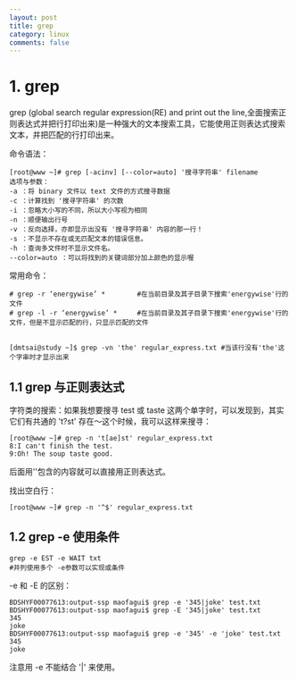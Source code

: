 ```yaml
---
layout: post
title: grep
category: linux
comments: false
---
```


# 1. grep

grep (global search regular expression(RE) and print out the line,全面搜索正则表达式并把行打印出来)是一种强大的文本搜索工具，它能使用正则表达式搜索文本，并把匹配的行打印出来。

命令语法：

    [root@www ~]# grep [-acinv] [--color=auto] '搜寻字符串' filename
    选项与参数：
    -a ：将 binary 文件以 text 文件的方式搜寻数据
    -c ：计算找到 '搜寻字符串' 的次数
    -i ：忽略大小写的不同，所以大小写视为相同
    -n ：顺便输出行号
    -v ：反向选择，亦即显示出没有 '搜寻字符串' 内容的那一行！
    -s ：不显示不存在或无匹配文本的错误信息。
    -h ：查询多文件时不显示文件名。
    --color=auto ：可以将找到的关键词部分加上颜色的显示喔

常用命令：

    # grep -r ‘energywise’ *        #在当前目录及其子目录下搜索'energywise'行的文件
    # grep -l -r ‘energywise’ *     #在当前目录及其子目录下搜索'energywise'行的文件，但是不显示匹配的行，只显示匹配的文件


    [dmtsai@study ~]$ grep -vn 'the' regular_express.txt #当该行没有'the'这个字串时才显示出来

## 1.1 grep 与正则表达式

字符类的搜索：如果我想要搜寻 test 或 taste 这两个单字时，可以发现到，其实它们有共通的 't?st' 存在～这个时候，我可以这样来搜寻：

    [root@www ~]# grep -n 't[ae]st' regular_express.txt
    8:I can't finish the test.
    9:Oh! The soup taste good.

后面用''包含的内容就可以直接用正则表达式。

找出空白行：

    [root@www ~]# grep -n '^$' regular_express.txt

## 1.2 grep -e 使用条件

    grep -e EST -e WAIT txt
    #并列使用多个 -e参数可以实现或条件

-e 和 -E 的区别：

    BDSHYF00077613:output-ssp maofagui$ grep -e '345|joke' test.txt
    BDSHYF00077613:output-ssp maofagui$ grep -E '345|joke' test.txt
    345
    joke
    BDSHYF00077613:output-ssp maofagui$ grep -e '345' -e 'joke' test.txt
    345
    joke

注意用 -e 不能结合 '|' 来使用。



